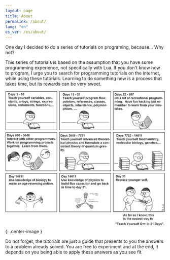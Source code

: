 ```yaml
---
layout: page
title: About
permalink: /about/
lang: "en"
es_ver: /es/about/
---
```


One day I decided to do a series of tutorials on programing, because... Why not?

This series of tutorials is based on the assumption that you have some programming experience, not specifically with Lua.
If you don't know how to program, I urge you to search for programming tutorials on the internet, while using these tutorials. Learning to do something new is a process that takes time, but its rewards can be very sweet.

![Something like this](/assets/21days.png){: .center-image }

Do not forget, the tutorials are just a guide that presents to you the answers to a problem already solved. You are free to experiment and at the end, it depends on you being able to apply these answers as you see fit.
